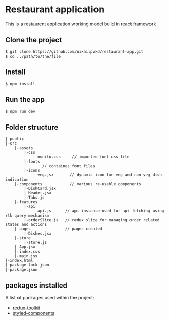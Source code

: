 # Restaurant application

This is a restaurent application working model build in react framework

## Clone the project

    $ git clone https://github.com/nikhilpvkd/restaurant-app.git
    $ cd ../path/to/the/file

## Install

    $ npm install

## Run the app

    $ npm run dev

## Folder structure

    |-public
    |-src
        |-assets
            |-css
                |-nunito.css     // imported font css file
            |-fonts
                    // containes font files
            |-icons
                |-veg.jsx       // dynamic icon for veg and non-veg dish indication
        |-components            // various re-usable components
            |-DishCard.jsx
            |-Header.jsx
            |-Tabs.js
        |-features
            |-api
                |-api.js      // api instance used for api fetching using rtk query mechanism
            |-orderSlice.js   // redux slice for managing order related states and actions
        |-pages               // pages created
            |-Dishes.jsx
        |-store
            |-store.js
        |-App.jsx
        |-index.css
        |-main.jsx
    |-index.html
    |-package-lock.json
    |-package.json

## packages installed

A list of packages used within the project:

-   [redux-toolkit](https://redux-toolkit.js.org/)
-   [styled-components](https://styled-components.com/)
